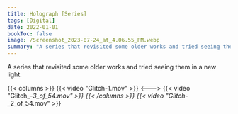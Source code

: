```yaml
---
title: Holograph [Series]
tags: [Digital]
date: 2022-01-01
bookToc: false
image: /Screenshot_2023-07-24_at_4.06.55_PM.webp
summary: "A series that revisited some older works and tried seeing them in a new light."
---
```


A series that revisited some older works and tried seeing them in a new light.

{{< columns >}}
{{< video "Glitch-1.mov" >}}
<--->
{{< video "Glitch_-_3_of_54.mov" >}}
{{< /columns >}}
{{< video "Glitch_-_2_of_54.mov" >}}